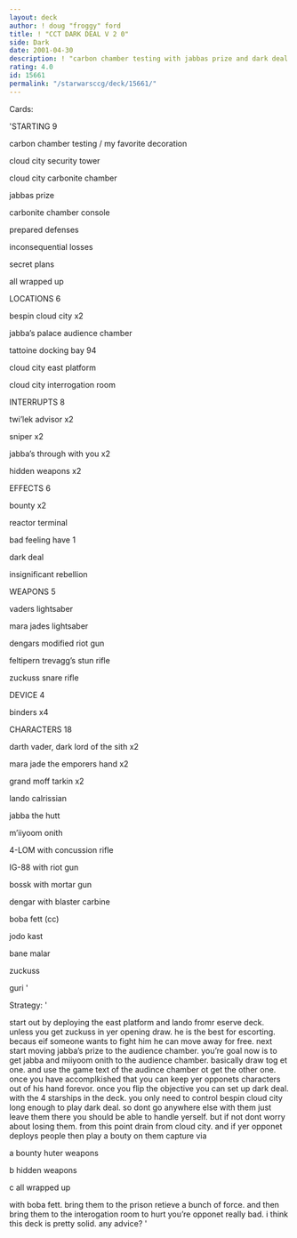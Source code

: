 ```yaml
---
layout: deck
author: ! doug "froggy" ford
title: ! "CCT DARK DEAL V 2 0"
side: Dark
date: 2001-04-30
description: ! "carbon chamber testing with jabbas prize and dark deal and bounty hunting"
rating: 4.0
id: 15661
permalink: "/starwarsccg/deck/15661/"
---
```

Cards: 

'STARTING 9

carbon chamber testing / my favorite decoration

cloud city security tower

cloud city carbonite chamber

jabbas prize

carbonite chamber console

prepared defenses

inconsequential losses

secret plans

all wrapped up


LOCATIONS 6

bespin cloud city x2

jabba’s palace audience chamber

tattoine docking bay 94

cloud city east platform

cloud city interrogation room


INTERRUPTS 8

twi’lek advisor x2

sniper x2

jabba’s through with you x2

hidden weapons x2


EFFECTS 6

bounty x2

reactor terminal

bad feeling have 1

dark deal

insignificant rebellion


WEAPONS 5

vaders lightsaber

mara jades lightsaber

dengars modified riot gun

feltipern trevagg’s stun rifle

zuckuss snare rifle


DEVICE 4

binders x4


CHARACTERS 18

darth vader, dark lord of the sith x2

mara jade the emporers hand x2

grand moff tarkin x2

lando calrissian

jabba the hutt

m’iiyoom onith

4-LOM with concussion rifle

IG-88 with riot gun

bossk with mortar gun

dengar with blaster carbine

boba fett (cc)

jodo kast

bane malar

zuckuss

guri '

Strategy: '

start out by deploying the east platform and lando fromr eserve deck. unless you get zuckuss in yer opening draw. he is the best for escorting. becaus eif someone wants to fight him he can move away for free. next start moving jabba’s prize to the audience chamber. you’re goal now is to get jabba and miiyoom onith to the audience chamber. basically draw tog et one. and use the game text of the audince chamber ot get the other one. once you have accomplkished that you can keep yer opponets characters out of his hand forevor. once you flip the objective you can set up dark deal. with the 4 starships in the deck. you only need to control bespin cloud city long enough to play dark deal. so dont go anywhere else with them just leave them there you should be able to handle yerself. but if not dont worry about losing them. from this point drain from cloud city. and if yer opponet deploys people then play a bouty on them capture via

a bounty huter weapons

b hidden weapons

c all wrapped up

with boba fett. bring them to the prison retieve a bunch of force. and then bring them to the interogation room to hurt you’re opponet really bad. i think this deck is pretty solid. any advice? '
